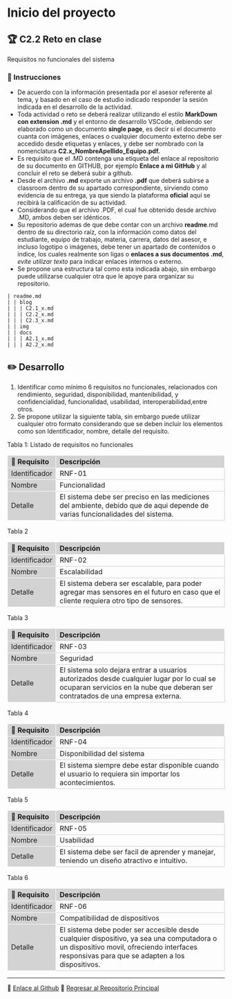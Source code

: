 # Inicio del proyecto

## :trophy: C2.2 Reto en clase

Requisitos no funcionales del sistema

### :blue_book: Instrucciones

- De acuerdo con la información presentada por el asesor referente al tema, y basado en el caso de estudio indicado responder la sesión indicada en el desarrollo de la actividad.
- Toda actividad o reto se deberá realizar utilizando el estilo **MarkDown con extension .md** y el entorno de desarrollo VSCode, debiendo ser elaborado como un documento **single page**, es decir si el documento cuanta con imágenes, enlaces o cualquier documento externo debe ser accedido desde etiquetas y enlaces, y debe ser nombrado con la nomenclatura **C2.x_NombreApellido_Equipo.pdf.**
- Es requisito que el .MD contenga una etiqueta del enlace al repositorio de su documento en GITHUB, por ejemplo **Enlace a mi GitHub** y al concluir el reto se deberá subir a github.
- Desde el archivo **.md** exporte un archivo **.pdf** que deberá subirse a classroom dentro de su apartado correspondiente, sirviendo como evidencia de su entrega, ya que siendo la plataforma **oficial** aquí se recibirá la calificación de su actividad.
- Considerando que el archivo .PDF, el cual fue obtenido desde archivo .MD, ambos deben ser idénticos.
- Su repositorio ademas de que debe contar con un archivo **readme**.md dentro de su directorio raíz, con la información como datos del estudiante, equipo de trabajo, materia, carrera, datos del asesor, e incluso logotipo o imágenes, debe tener un apartado de contenidos o indice, los cuales realmente son ligas o **enlaces a sus documentos .md**, _evite utilizar texto_ para indicar enlaces internos o externo.
- Se propone una estructura tal como esta indicada abajo, sin embargo puede utilizarse cualquier otra que le apoye para organizar su repositorio.

``` 
| readme.md
| | blog
| | | C2.1_x.md
| | | C2.2_x.md
| | | C2.3_x.md
| | img
| | docs
| | | A2.1_x.md
| | | A2.2_x.md
```

## :pencil2: Desarrollo

1. Identificar como mínimo 6 requisitos no funcionales, relacionados con rendimiento, seguridad, disponibilidad, mantenibilidad, y confidencialidad, funcionalidad, usabilidad, interoperabilidad,entre otros.
2. Se propone utilizar la siguiente tabla, sin embargo puede utilizar cualquier otro formato considerando que se deben incluir los elementos como son Identificador, nombre, detalle del requisito.


<style>
.two-axis-table td,
.two-axis-table th {
  width: 3 rem;
  height: 1 rem;
  border: 1px solid #ccc;
  text-align: center;
}
.two-axis-table th,
.two-axis-table td:nth-child(1) {
  background: lightgray;
  border-color: white;  
}
.two-axis-table body {
  padding: 1rem;
}
</style>

<div class="ox-hugo-table two-axis-table">
<div></div>
<div class="table-caption">
  <span class="table-number">Tabla 1</span>:
  Listado de requisitos no funcionales
</div>

|:pencil: Requisito  | Descripción |
|:---|:---|
| Identificador |RNF-01  |
| Nombre |Funcionalidad|
| Detalle |El sistema debe ser preciso en las mediciones del ambiente, debido que de aqui depende de varias funcionalidades del sistema.|

</div>

<style>
.two-axis-table td,
.two-axis-table th {
  width: 3 rem;
  height: 1 rem;
  border: 1px solid #ccc;
  text-align: center;
}
.two-axis-table th,
.two-axis-table td:nth-child(1) {
  background: lightgray;
  border-color: white;  
}
.two-axis-table body {
  padding: 1rem;
}
</style>

<div class="ox-hugo-table two-axis-table">
<div></div>
<div class="table-caption">
  <span class="table-number">Tabla 2</span>
  
</div>

|:pencil: Requisito  | Descripción |
|:---|:---|
| Identificador |RNF-02  |
| Nombre |Escalabilidad|
| Detalle |El sistema debera ser escalable, para poder agregar mas sensores en el futuro en caso que el cliente requiera otro tipo de sensores.|

</div>
<style>
.two-axis-table td,
.two-axis-table th {
  width: 3 rem;
  height: 1 rem;
  border: 1px solid #ccc;
  text-align: center;
}
.two-axis-table th,
.two-axis-table td:nth-child(1) {
  background: lightgray;
  border-color: white;  
}
.two-axis-table body {
  padding: 1rem;
}
</style>

<div class="ox-hugo-table two-axis-table">
<div></div>
<div class="table-caption">
  <span class="table-number">Tabla 3</span>
  
</div>

|:pencil: Requisito  | Descripción |
|:---|:---|
| Identificador |RNF-03  |
| Nombre |Seguridad|
| Detalle |El sistema solo dejara entrar a usuarios autorizados desde cualquier lugar por lo cual se ocuparan servicios en la nube que deberan ser contratados de una empresa externa.|

</div>
<style>
.two-axis-table td,
.two-axis-table th {
  width: 3 rem;
  height: 1 rem;
  border: 1px solid #ccc;
  text-align: center;
}
.two-axis-table th,
.two-axis-table td:nth-child(1) {
  background: lightgray;
  border-color: white;  
}
.two-axis-table body {
  padding: 1rem;
}
</style>

<div class="ox-hugo-table two-axis-table">
<div></div>
<div class="table-caption">
  <span class="table-number">Tabla 4</span>
  
</div>

|:pencil: Requisito  | Descripción |
|:---|:---|
| Identificador |RNF-04  |
| Nombre |Disponibilidad del sistema|
| Detalle |El sistema siempre debe estar disponible cuando el usuario lo requiera sin importar los acontecimientos.|

</div>
<style>
.two-axis-table td,
.two-axis-table th {
  width: 3 rem;
  height: 1 rem;
  border: 1px solid #ccc;
  text-align: center;
}
.two-axis-table th,
.two-axis-table td:nth-child(1) {
  background: lightgray;
  border-color: white;  
}
.two-axis-table body {
  padding: 1rem;
}
</style>

<div class="ox-hugo-table two-axis-table">
<div></div>
<div class="table-caption">
  <span class="table-number">Tabla 5</span>
  
</div>

|:pencil: Requisito  | Descripción |
|:---|:---|
| Identificador |RNF-05  |
| Nombre |Usabilidad|
| Detalle |El sistema debe ser facil de aprender y manejar, teniendo un diseño atractivo e intuitivo.|

</div>
<style>
.two-axis-table td,
.two-axis-table th {
  width: 3 rem;
  height: 1 rem;
  border: 1px solid #ccc;
  text-align: center;
}
.two-axis-table th,
.two-axis-table td:nth-child(1) {
  background: lightgray;
  border-color: white;  
}
.two-axis-table body {
  padding: 1rem;
}
</style>

<div class="ox-hugo-table two-axis-table">
<div></div>
<div class="table-caption">
  <span class="table-number">Tabla 6</span>
  
</div>

|:pencil: Requisito  | Descripción |
|:---|:---|
| Identificador |RNF-06  |
| Nombre |Compatibilidad de dispositivos|
| Detalle |El sistema debe poder ser accesible desde cualquier dispositivo, ya sea una computadora o un dispositivo movil, ofreciendo interfaces responsivas para que se adapten a los dispositivos.|

</div>

___
:round_pushpin: [Enlace al Github](https://github.com/EduardoCollazoR/AnalisisAvanzDeSoft.git)
:page_facing_up: [Regresar al Repositorio Principal](/readme.md)